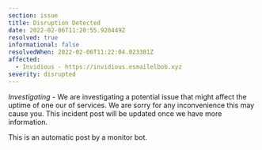 ```yaml
---
section: issue
title: Disruption Detected
date: 2022-02-06T11:20:55.928449Z
resolved: true
informational: false
resolvedWhen: 2022-02-06T11:22:04.023381Z
affected:
  - Invidious - https://invidious.esmailelbob.xyz
severity: disrupted
---
```

*Investigating* - We are investigating a potential issue that might affect the uptime of one our of services. We are sorry for any inconvenience this may cause you. This incident post will be updated once we have more information.

This is an automatic post by a monitor bot.
        